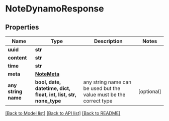 # NoteDynamoResponse


## Properties
Name | Type | Description | Notes
------------ | ------------- | ------------- | -------------
**uuid** | **str** |  | 
**content** | **str** |  | 
**time** | **str** |  | 
**meta** | [**NoteMeta**](NoteMeta.md) |  | 
**any string name** | **bool, date, datetime, dict, float, int, list, str, none_type** | any string name can be used but the value must be the correct type | [optional]

[[Back to Model list]](../README.md#documentation-for-models) [[Back to API list]](../README.md#documentation-for-api-endpoints) [[Back to README]](../README.md)


